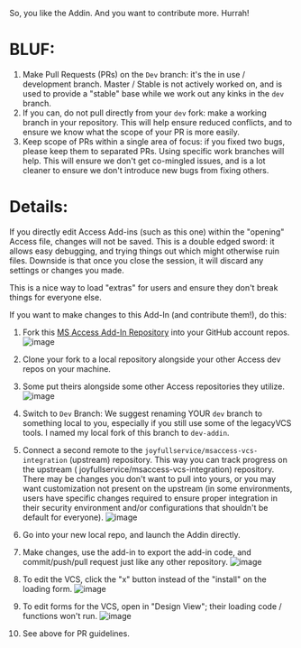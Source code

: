 So, you like the Addin. And you want to contribute more. Hurrah!

# BLUF:
1. Make Pull Requests (PRs) on the `Dev` branch: it's the in use / development branch. Master / Stable is not actively worked on, and is used to provide a "stable" base while we work out any kinks in the `dev` branch.
2. If you can, do not pull directly from your `dev` fork: make a working branch in your repository. This will help ensure reduced conflicts, and to ensure we know what the scope of your PR is more easily. 
3. Keep scope of PRs within a single area of focus: if you fixed two bugs, please keep them to separated PRs. Using specific work branches will help. This will ensure we don't get co-mingled issues, and is a lot cleaner to ensure we don't introduce new bugs from fixing others.

# Details:
If you directly edit Access Add-ins (such as this one) within the "opening" Access file, changes will not be saved. 
This is a double edged sword: it allows easy debugging, and trying things out which might otherwise ruin files. Downside is that once you close the session, it will discard any settings or changes you made. 

This is a nice  way to load "extras" for users and ensure they don't break things for everyone else. 

If you want to make changes to this Add-In (and contribute them!), do this:
1. Fork this [MS Access Add-In Repository](https://github.com/joyfullservice/msaccess-vcs-integration) into your GitHub account repos.
![image](https://user-images.githubusercontent.com/54177882/117137254-6d378280-ad77-11eb-923e-a7a876611fed.png)
2. Clone your fork to a local repository alongside your other Access dev repos on your machine. 
3. Some put theirs alongside some other Access repositories they utilize.
![image](https://user-images.githubusercontent.com/54177882/117137620-f353c900-ad77-11eb-9680-047cabd002da.png)

3. Switch to `Dev` Branch: We suggest renaming YOUR `dev` branch to something local to you, especially if you still use some of the legacyVCS tools. I named my local fork of this branch to `dev-addin`.
4. Connect a second remote to the `joyfullservice/msaccess-vcs-integration` (upstream) repository. This way you can track progress on the upstream ( joyfullservice/msaccess-vcs-integration) repository. There may be changes you don't want to pull into yours, or you may want customization not present on the upstream (in some environments, users have specific changes required to ensure proper integration in their security environment and/or configurations that shouldn't be default for everyone).
![image](https://user-images.githubusercontent.com/54177882/117138802-84776f80-ad79-11eb-97f0-e55e62f59c38.png)

5. Go into your new local repo, and launch the Addin directly.

6. Make changes, use the add-in to export the add-in code, and commit/push/pull request just like any other repository.
![image](https://user-images.githubusercontent.com/54177882/117139316-197a6880-ad7a-11eb-95ca-1cb3c12a712f.png)

7. To edit the VCS, click the "x" button instead of the "install" on the loading form.
![image](https://user-images.githubusercontent.com/54177882/117144981-990b3600-ad80-11eb-8413-db75258dc9ca.png)

8. To edit forms for the VCS, open in "Design View"; their loading code / functions won't run.
![image](https://user-images.githubusercontent.com/54177882/117144997-9c9ebd00-ad80-11eb-8c31-a56ed881fc18.png)

9. See above for PR guidelines.
